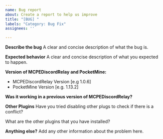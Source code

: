 ```yaml
---
name: Bug report
about: Create a report to help us improve
title: "[BUG] "
labels: "Category: Bug Fix"
assignees: ''

---
```


**Describe the bug**
A clear and concise description of what the bug is.

**Expected behavior**
A clear and concise description of what you expected to happen.

**Version of MCPEDiscordRelay and PocketMine:**
 - MCPEDiscordRelay Version [e.g 1.0.6]
 - PocketMine Version [e.g. 1.13.2]

**Was it working in a previous version of MCPEDiscordRelay?**

**Other Plugins**
Have you tried disabling other plugs to check if there is a conflict?

What are the other plugins that you have installed?


**Anything else?**
Add any other information about the problem here.

